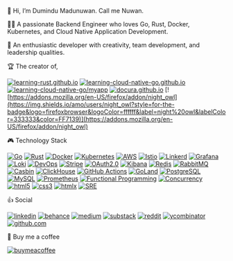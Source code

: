 👋 Hi, I’m Dumindu Madunuwan. Call me Nuwan.

🧑‍💻 A passionate Backend Engineer who loves Go, Rust, Docker, Kubernetes, and Cloud Native Application Development.

🌱 An enthusiastic developer with creativity, team development, and leadership qualities.

🏆 The creator of,

[![learning-rust.github.io](https://img.shields.io/github/stars/learning-rust/learning-rust.github.io?style=for-the-badge&logo=rust&label=learning-rust.github.io&labelColor=333333&color=F46623)](https://learning-rust.github.io)
[![learning-cloud-native-go.github.io](https://img.shields.io/github/stars/learning-cloud-native-go/learning-cloud-native-go.github.io?style=for-the-badge&logo=go&logoColor=ffffff&label=learning-cloud-native-go.github.io&labelColor=333333&color=00ADD8)](https://learning-cloud-native-go.github.io)
[![learning-cloud-native-go/myapp](https://img.shields.io/github/stars/learning-cloud-native-go/myapp?style=for-the-badge&logo=go&logoColor=ffffff&label=learning-cloud-native-go%2Fmyapp&labelColor=333333&color=00ADD8)](https://github.com/learning-cloud-native-go/myapp)
[![docura.github.io](https://img.shields.io/github/stars/docura/docura?style=for-the-badge&logo=hugo&logoColor=ffffff&label=Docura&labelColor=333333&color=FF4088)](https://docura.github.io/docs/overview/)
[![https://addons.mozilla.org/en-US/firefox/addon/night_owl](https://img.shields.io/amo/users/night_owl?style=for-the-badge&logo=firefoxbrowser&logoColor=ffffff&label=night%20owl&labelColor=333333&color=FF7139)](https://addons.mozilla.org/en-US/firefox/addon/night_owl)

🎮 Technology Stack

[![Go](https://img.shields.io/badge/Go-00ADD8?style=for-the-badge&logo=go&logoColor=ffffff)](#)
[![Rust](https://img.shields.io/badge/Rust-F46623?style=for-the-badge&logo=rust&logoColor=ffffff)](#)
[![Docker](https://img.shields.io/badge/Docker-2496ED?style=for-the-badge&logo=docker&logoColor=ffffff)](#)
[![Kubernetes](https://img.shields.io/badge/Kubernetes-326CE5?style=for-the-badge&logo=Kubernetes&logoColor=ffffff)](#)
[![AWS](https://img.shields.io/badge/AWS-FF9900?style=for-the-badge&logo=amazonaws&logoColor=ffffff)](#)
[![Istio](https://img.shields.io/badge/Istio-466BB0?style=for-the-badge&logo=Istio&logoColor=ffffff)](#)
[![Linkerd](https://img.shields.io/badge/Linkerd-2BEDA7?style=for-the-badge&logo=Linkerd&logoColor=ffffff)](#)
[![Grafana](https://img.shields.io/badge/Grafana-F46800?style=for-the-badge&logo=Grafana&logoColor=ffffff)](#)
[![Loki](https://img.shields.io/badge/Loki-F46800?style=for-the-badge&logo=Grafana&logoColor=ffffff)](#)
[![DevOps](https://img.shields.io/badge/DevOps-00ADD8?style=for-the-badge)](#)
[![Stripe](https://img.shields.io/badge/Stripe-008CDD?style=for-the-badge&logo=Stripe&logoColor=ffffff)](#)
[![OAuth2.0](https://img.shields.io/badge/OAuth2.0-333333?style=for-the-badge)](#)
[![Kibana](https://img.shields.io/badge/Kibana-005571?style=for-the-badge&logo=Kibana&logoColor=ffffff)](#)
[![Redis](https://img.shields.io/badge/Redis-DC382D?style=for-the-badge&logo=Redis&logoColor=ffffff)](#)
[![RabbitMQ](https://img.shields.io/badge/RabbitMQ-FF6600?style=for-the-badge&logo=RabbitMQ&logoColor=ffffff)](#)
[![Casbin](https://img.shields.io/badge/Casbin-00ADD8?style=for-the-badge)](#)
[![ClickHouse](https://img.shields.io/badge/ClickHouse-FFCC01?style=for-the-badge&logo=ClickHouse&logoColor=ffffff)](#)
[![GitHub Actions](https://img.shields.io/badge/githubactions-2088FF?style=for-the-badge&logo=githubactions&logoColor=FFFFFF)](#)
[![GoLand](https://img.shields.io/badge/GoLand-000000?style=for-the-badge&logo=GoLand&logoColor=ffffff)](#)
[![PostgreSQL](https://img.shields.io/badge/PostgreSQL-4169E1?style=for-the-badge&logo=PostgreSQL&logoColor=ffffff)](#)
[![MySQL](https://img.shields.io/badge/MySQL-4479A1?style=for-the-badge&logo=MySQL&logoColor=ffffff)](#)
[![Prometheus](https://img.shields.io/badge/Prometheus-E6522C?style=for-the-badge&logo=Prometheus&logoColor=ffffff)](#)
[![Functional Programming](https://img.shields.io/badge/Functional%20Programming-0969da?style=for-the-badge)](#)
[![Concurrency](https://img.shields.io/badge/Concurrency-333333?style=for-the-badge)](#)
[![html5](https://img.shields.io/badge/html5-E34F26?style=for-the-badge&logo=html5&logoColor=ffffff)](#)
[![css3](https://img.shields.io/badge/css3-1572B6?style=for-the-badge&logo=css3&logoColor=ffffff)](#)
[![htmlx](https://img.shields.io/badge/htmlx-333333?style=for-the-badge)](#)
[![SRE](https://img.shields.io/badge/SRE-00ADD8?style=for-the-badge)](#)


👍 Social

[![linkedin](https://img.shields.io/badge/dumindunuwan-0A66C2?style=for-the-badge&logo=linkedin&logoColor=ffffff)](https://www.linkedin.com/in/dumindunuwan)
[![behance](https://img.shields.io/badge/dumindu--madunuwan-1769FF?style=for-the-badge&logo=behance&logoColor=ffffff)](https://www.behance.net/dumindu-madunuwan)
[![medium](https://img.shields.io/badge/dumindu-000000?style=for-the-badge&logo=Medium&logoColor=ffffff)](https://medium.com/@dumindu)
[![substack](https://img.shields.io/badge/nuwan1-FF6719?style=for-the-badge&logo=substack&logoColor=ffffff)](https://substack.com/@nuwan1)
[![reddit](https://img.shields.io/badge/dumindunuwan-FF4500?style=for-the-badge&logo=reddit&logoColor=ffffff)](https://www.reddit.com/user/dumindunuwan/submitted/)
[![ycombinator](https://img.shields.io/badge/dumindunuwan-F0652F?style=for-the-badge&logo=ycombinator&logoColor=ffffff)](https://news.ycombinator.com/submitted?id=dumindunuwan)
[![github.com](https://img.shields.io/badge/dumindu-181717?style=for-the-badge&logo=GitHub&logoColor=ffffff)](https://github.com/dumindu)

🥤 Buy me a coffee

[![buymeacoffee](https://img.shields.io/badge/dumindu-FFDD00?style=for-the-badge&logo=buymeacoffee&logoColor=ffffff)](https://www.buymeacoffee.com/dumindu)
